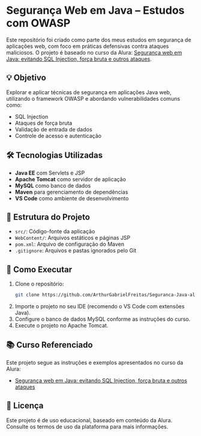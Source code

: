 # Segurança Web em Java – Estudos com OWASP

Este repositório foi criado como parte dos meus estudos em segurança de aplicações web, com foco em práticas defensivas contra ataques maliciosos. O projeto é baseado no curso da Alura: [Segurança web em Java: evitando SQL Injection, força bruta e outros ataques](https://cursos.alura.com.br/course/seguranca-web-em-java-parte-1).

## 💡 Objetivo

Explorar e aplicar técnicas de segurança em aplicações Java web, utilizando o framework OWASP e abordando vulnerabilidades comuns como:

- SQL Injection
- Ataques de força bruta
- Validação de entrada de dados
- Controle de acesso e autenticação

## 🛠️ Tecnologias Utilizadas

- **Java EE** com Servlets e JSP
- **Apache Tomcat** como servidor de aplicação
- **MySQL** como banco de dados
- **Maven** para gerenciamento de dependências
- **VS Code** como ambiente de desenvolvimento

## 📁 Estrutura do Projeto

- `src/`: Código-fonte da aplicação
- `WebContent/`: Arquivos estáticos e páginas JSP
- `pom.xml`: Arquivo de configuração do Maven
- `.gitignore`: Arquivos e pastas ignorados pelo Git

## 🚀 Como Executar

1. Clone o repositório:
   ```bash
   git clone https://github.com/ArthurGabrielFreitas/Seguranca-Java-alura.git
   ```
2. Importe o projeto no seu IDE (recomendo o VS Code com extensões Java).
3. Configure o banco de dados MySQL conforme as instruções do curso.
4. Execute o projeto no Apache Tomcat.

## 📚 Curso Referenciado

Este projeto segue as instruções e exemplos apresentados no curso da Alura:

- [Segurança web em Java: evitando SQL Injection, força bruta e outros ataques](https://cursos.alura.com.br/course/seguranca-web-em-java-parte-1)

## 📝 Licença

Este projeto é de uso educacional, baseado em conteúdo da Alura. Consulte os termos de uso da plataforma para mais informações.